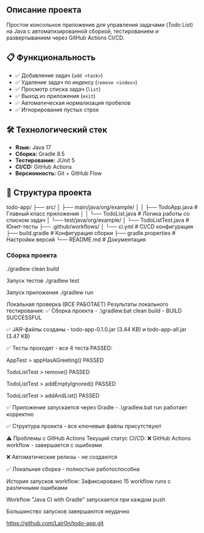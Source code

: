## Описание проекта
Простое консольное приложение для управления задачами (Todo List) на Java с автоматизированной сборкой, тестированием и развертыванием через GitHub Actions CI/CD.

## 📋 Функциональность
- ✅ Добавление задач (`add <task>`)
- ✅ Удаление задач по индексу (`remove <index>`)  
- ✅ Просмотр списка задач (`list`)
- ✅ Выход из приложения (`exit`)
- ✅ Автоматическая нормализация пробелов
- ✅ Игнорирование пустых строк

## 🛠 Технологический стек
- **Язык:** Java 17
- **Сборка:** Gradle 8.5
- **Тестирование:** JUnit 5
- **CI/CD:** GitHub Actions
- **Версионность:** Git + GitHub Flow

## 📁 Структура проекта
todo-app/
├── src/
│ ├── main/java/org/example/
│ │ ├── TodoApp.java # Главный класс приложения
│ │ └── TodoList.java # Логика работы со списком задач
│ └── test/java/org/example/
│ └── TodoListTest.java # Юнит-тесты
├── .github/workflows/
│ └── ci.yml # CI/CD конфигурация
├── build.gradle # Конфигурация сборки
├── gradle.properties # Настройки версий
└── README.md # Документация
### Сборка проекта
./gradlew clean build

Запуск тестов
./gradlew test

Запуск приложения
./gradlew run



Локальная проверка (ВСЕ РАБОТАЕТ)
Результаты локального тестирования:
✅ Сборка проекта - .\gradlew.bat clean build - BUILD SUCCESSFUL

✅ JAR-файлы созданы - todo-app-0.1.0.jar (3.44 KB) и todo-app-all.jar (3.47 KB)

✅ Тесты проходят - все 4 теста PASSED:

AppTest > appHasAGreeting() PASSED

TodoListTest > remove() PASSED

TodoListTest > addEmptyIgnored() PASSED

TodoListTest > addAndList() PASSED

✅ Приложение запускается через Gradle - .\gradlew.bat run работает корректно

✅ Структура проекта - все ключевые файлы присутствуют

⚠️ Проблемы с GitHub Actions
Текущий статус CI/CD:
❌ GitHub Actions workflow - завершается с ошибками

❌ Автоматические релизы - не создаются

✅ Локальная сборка - полностью работоспособна

История запусков workflow:
Зафиксировано 15 workflow runs с различными ошибками

Workflow "Java CI with Gradle" запускается при каждом push

Большинство запусков завершаются неудачно

https://github.com/Lair0n/todo-app.git


